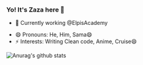 ### Yo! It's Zaza here 👋

- 🔭 Currently working @ElpisAcademy
<!--- 📫 How to reach me: ...-->
- 😄 Pronouns: He, Him, Sama😄
- ⚡ Interests: Writing Clean code, Anime, Cruise😄 

![Anurag's github stats](https://github-readme-stats.vercel.app/api?username=JoelOvien&count_private=true&show_icons=true&theme=dark)

<!--
**JoelOvien/JoelOvien** is a ✨ _special_ ✨ repository because its `README.md` (this file) appears on your GitHub profile.

Here are some ideas to get you started:

- 🔭 I’m currently working on ...
- 🌱 I’m currently learning ...
- 👯 I’m looking to collaborate on ...
- 🤔 I’m looking for help with ...
- 📫 How to reach me: ...
- 😄 Pronouns: ...
- ⚡ Fun fact: ...
-->
